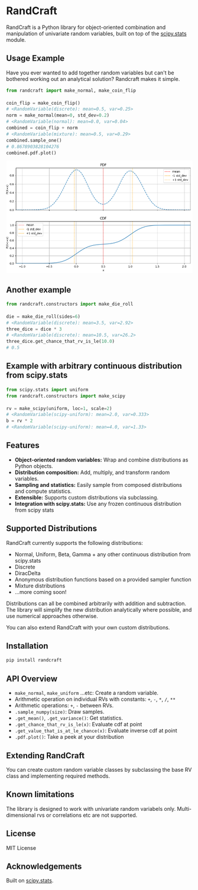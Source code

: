 # RandCraft

RandCraft is a Python library for object-oriented combination and manipulation of univariate random variables, built on top of the [scipy.stats](https://docs.scipy.org/doc/scipy/reference/stats.html) module.


## Usage Example
Have you ever wanted to add together random variables but can't be bothered working out an analytical solution?
Randcraft makes it simple.

```python
from randcraft import make_normal, make_coin_flip

coin_flip = make_coin_flip()
# <RandomVariable(discrete): mean=0.5, var=0.25>
norm = make_normal(mean=0, std_dev=0.2)
# <RandomVariable(normal): mean=0.0, var=0.04>
combined = coin_flip + norm 
# <RandomVariable(mixture): mean=0.5, var=0.29>
combined.sample_one()
# 0.8678903828104276
combined.pdf.plot()
```
![Double normal](images/double_normal.png)

## Another example
```python
from randcraft.constructors import make_die_roll

die = make_die_roll(sides=6)
# <RandomVariable(discrete): mean=3.5, var=2.92>
three_dice = dice * 3
# <RandomVariable(discrete): mean=10.5, var=26.2>
three_dice.get_chance_that_rv_is_le(10.0)
# 0.5
```

## Example with arbitrary continuous distribution from scipy.stats
```python
from scipy.stats import uniform
from randcraft.constructors import make_scipy

rv = make_scipy(uniform, loc=1, scale=2)
# <RandomVariable(scipy-uniform): mean=2.0, var=0.333>
b = rv * 2
# <RandomVariable(scipy-uniform): mean=4.0, var=1.33>
```

## Features

- **Object-oriented random variables:** Wrap and combine distributions as Python objects.
- **Distribution composition:** Add, multiply, and transform random variables.
- **Sampling and statistics:** Easily sample from composed distributions and compute statistics.
- **Extensible:** Supports custom distributions via subclassing.
- **Integration with scipy.stats:** Use any frozen continuous distribution from scipy stats

## Supported Distributions

RandCraft currently supports the following distributions:

- Normal, Uniform, Beta, Gamma + any other continuous distribution from scipy.stats
- Discrete
- DiracDelta
- Anonymous distribution functions based on a provided sampler function
- Mixture distributions
- ...more coming soon!

Distributions can all be combined arbitrarily with addition and subtraction.
The library will simplify the new distribution analytically where possible, and use numerical approaches otherwise.

You can also extend RandCraft with your own custom distributions.

## Installation

```bash
pip install randcraft
```

## API Overview

- `make_normal`, `make_uniform` ...etc: Create a random variable.
- Arithmetic operation on individual RVs with constants: `+`, `-`, `*`, `/`, `**`
- Arithmetic operations: `+`, `-` between RVs.
- `.sample_numpy(size)`: Draw samples.
- `.get_mean()`, `.get_variance()`: Get statistics.
- `.get_chance_that_rv_is_le(x)`: Evaluate cdf at point
- `.get_value_that_is_at_le_chance(x)`: Evaluate inverse cdf at point
- `.pdf.plot()`: Take a peek at your distribution

## Extending RandCraft

You can create custom random variable classes by subclassing the base RV class and implementing required methods.

## Known limitations

The library is designed to work with univariate random variabels only. Multi-dimensional rvs or correlations etc are not supported.

## License

MIT License

## Acknowledgements

Built on [scipy.stats](https://docs.scipy.org/doc/scipy/reference/stats.html).